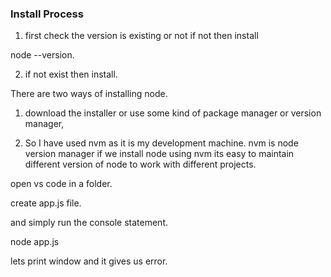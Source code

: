 ### Install Process

1. first check the version is existing or not if not then install

node --version.

2. if not exist then install.

There are two ways of installing node.

1. download the installer or use some kind of package manager or version manager,

2. So I have used nvm as it is my development machine. nvm is node version manager if we install node using nvm its easy to maintain different version of node to work with different projects.

 

open vs code in a folder.

create app.js file.

and simply run the console statement.

node app.js

lets print window and it gives us error.